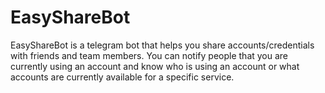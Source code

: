 # EasyShareBot

EasyShareBot is a telegram bot that helps you share accounts/credentials with friends and team members.
You can notify people that you are currently using an account and know who is using an account or what 
accounts are currently available for a specific service.